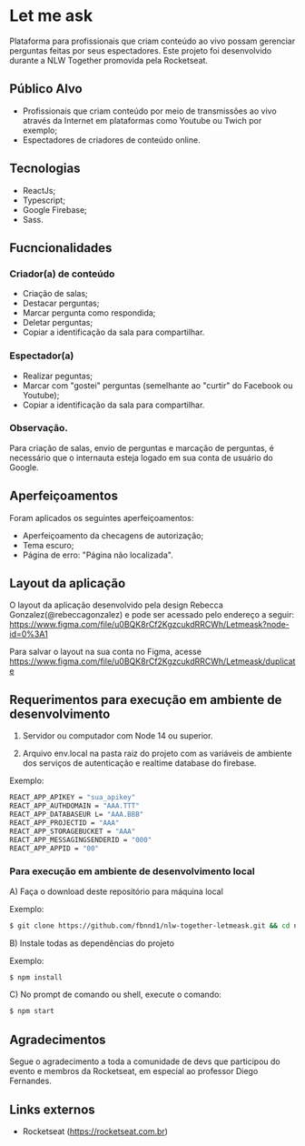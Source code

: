 # Let me ask

Plataforma para profissionais que criam conteúdo ao vivo possam gerenciar perguntas feitas por seus espectadores. Este projeto foi desenvolvido durante a NLW Together promovida pela Rocketseat.

## Público Alvo

- Profissionais que criam conteúdo por meio de transmissões ao vivo através da Internet em plataformas como Youtube ou Twich por exemplo;  
- Espectadores de criadores de conteúdo online.  

## Tecnologias

- ReactJs;  
- Typescript;  
- Google Firebase;  
- Sass.

## Fucncionalidades

### Criador(a) de conteúdo

- Criação de salas;  
- Destacar perguntas;    
- Marcar pergunta como respondida;   
- Deletar perguntas;  
- Copiar a identificação da sala para compartilhar.  

### Espectador(a)

- Realizar peguntas;  
- Marcar com "gostei" perguntas (semelhante ao "curtir" do Facebook ou Youtube);   
- Copiar a identificação da sala para compartilhar.  

### Observação.

Para criação de salas, envio de perguntas e marcação de perguntas, é necessário que o internauta esteja logado em sua conta de usuário do Google.  

## Aperfeiçoamentos

Foram aplicados os seguintes aperfeiçoamentos:

- Aperfeiçoamento da checagens de autorização;  
- Tema escuro;  
- Página de erro: "Página não localizada".



## Layout da aplicação

O layout da aplicação desenvolvido pela design Rebecca Gonzalez(@rebeccagonzalez) e pode ser acessado pelo endereço a seguir:
https://www.figma.com/file/u0BQK8rCf2KgzcukdRRCWh/Letmeask?node-id=0%3A1

Para salvar o layout na sua conta no Figma, acesse
https://www.figma.com/file/u0BQK8rCf2KgzcukdRRCWh/Letmeask/duplicate

## Requerimentos para execução em ambiente de desenvolvimento

1) Servidor ou computador com Node 14 ou superior.

2) Arquivo env.local na pasta raiz do projeto com as variáveis de ambiente dos serviços de autenticação e realtime database do firebase.

Exemplo:

```bash
REACT_APP_APIKEY = "sua_apikey"
REACT_APP_AUTHDOMAIN = "AAA.TTT"
REACT_APP_DATABASEUR L= "AAA.BBB"
REACT_APP_PROJECTID = "AAA"
REACT_APP_STORAGEBUCKET = "AAA"
REACT_APP_MESSAGINGSENDERID = "000"
REACT_APP_APPID = "00"
```

### Para execução em ambiente de desenvolvimento local

A) Faça o download deste repositório para máquina local

Exemplo:

```bash
$ git clone https://github.com/fbnnd1/nlw-together-letmeask.git && cd nlw-together-letmeask
```

B) Instale todas as dependências do projeto

Exemplo:

```bash
$ npm install
```

C) No prompt de comando ou shell, execute o comando:

```bash
$ npm start
```

## Agradecimentos

Segue o agradecimento a toda a comunidade de devs que participou do evento e membros da Rocketseat, em especial ao professor Diego Fernandes.

## Links externos

- Rocketseat (https://rocketseat.com.br)

